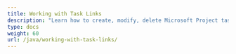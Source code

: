 ```yaml
---
title: Working with Task Links
description: "Learn how to create, modify, delete Microsoft Project task links using Aspose.Tasks for Java."
type: docs
weight: 60
url: /java/working-with-task-links/
---
```

